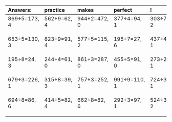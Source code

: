 | Answers: | practice | makes | perfect | ! |
| :--- | :--- | :--- | :--- | :--- |
| 869÷5=173, 4 | 562÷9=62, 4 | 944÷2=472, 0 | 377÷4=94, 1 | 303÷7=43, 2 | 
|   |   |   |   |   | 
|   |   |   |   |   | 
|   |   |   |   |   | 
| 653÷5=130, 3 | 823÷9=91, 4 | 577÷5=115, 2 | 195÷7=27, 6 | 437÷4=109, 1 | 
|   |   |   |   |   | 
|   |   |   |   |   | 
|   |   |   |   |   | 
| 195÷8=24, 3 | 244÷4=61, 0 | 861÷3=287, 0 | 455÷5=91, 0 | 273÷2=136, 1 | 
|   |   |   |   |   | 
|   |   |   |   |   | 
|   |   |   |   |   | 
| 679÷3=226, 1 | 315÷8=39, 3 | 757÷3=252, 1 | 991÷9=110, 1 | 724÷3=241, 1 | 
|   |   |   |   |   | 
|   |   |   |   |   | 
|   |   |   |   |   | 
| 694÷8=86, 6 | 414÷5=82, 4 | 662÷8=82, 6 | 292÷3=97, 1 | 524÷3=174, 2 | 
|   |   |   |   |   | 
|   |   |   |   |   | 
|   |   |   |   |   | 

